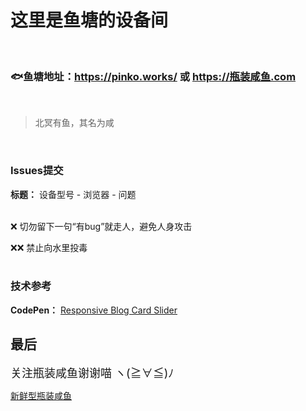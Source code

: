 # 这里是鱼塘的设备间

<br/>

###  🐟鱼塘地址：https://pinko.works/ 或 https://瓶装咸鱼.com

<br/>

> 北冥有鱼，其名为咸


<br/>

### Issues提交

**标题：** 设备型号 - 浏览器 - 问题

<br/>
❌ 切勿留下一句“有bug”就走人，避免人身攻击 
 
❌❌ 禁止向水里投毒
<br/>
<br/>
### 技术参考

**CodePen：** [Responsive Blog Card Slider](https://codepen.io/JavaScriptJunkie/pen/WgRBxw) 


## 最后

<font size="4">关注瓶装咸鱼谢谢喵 ヽ(≧∀≦)ﾉ</font>

[新鲜型瓶装咸鱼](https://space.bilibili.com/7785531) 




